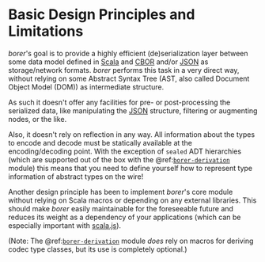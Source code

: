 Basic Design Principles and Limitations 
=======================================

_borer_'s goal is to provide a highly efficient (de)serialization layer between some data model defined in [Scala] and
[CBOR] and/or [JSON] as storage/network formats. _borer_ performs this task in a very direct way, without relying on
some Abstract Syntax Tree (AST, also called Document Object Model (DOM)) as intermediate structure.

As such it doesn't offer any facilities for pre- or post-processing the serialized data, like manipulating the [JSON]
structure, filtering or augmenting nodes, or the like.

Also, it doesn't rely on reflection in any way. All information about the types to encode and decode must be statically
available at the encoding/decoding point. With the exception of `sealed` ADT hierarchies (which are supported out of
the box with the @ref:[`borer-derivation`](04-borer-derivation.md) module) this means that you need to define yourself
how to represent type information of abstract types on the wire!

Another design principle has been to implement _borer_'s core module without relying on Scala macros or depending on any
external libraries. This should make _borer_ easily maintainable for the foreseeable future and reduces its weight as
a dependency of your applications (which can be especially important with [scala.js]).

(Note: The @ref:[`borer-derivation`](04-borer-derivation.md) module _does_ rely on macros for deriving codec type
classes, but its use is completely optional.)

  [Scala]: https://www.scala-lang.org/
  [scala.js]: https://www.scala-js.org/
  [CBOR]: http://cbor.io/
  [JSON]: http://json.org/                        